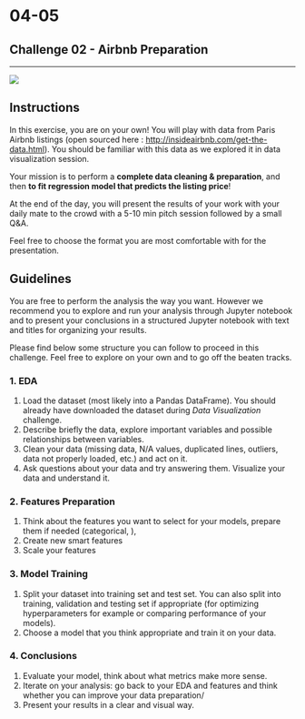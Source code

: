 # 04-05

## Challenge 02 - Airbnb Preparation

---

![](https://www.kent.ac.uk/events/images/paris-notre-dame-1920x1280.jpg)

## Instructions

In this exercise, you are on your own! You will play with data from Paris Airbnb listings (open sourced here : http://insideairbnb.com/get-the-data.html). You should be familiar with this data as we explored it in data visualization session.

Your mission is to perform a **complete data cleaning &amp; preparation**, and then **to fit regression model that predicts the listing price**!

At the end of the day, you will present the results of your work with your daily mate to the crowd with a 5-10 min pitch session followed by a small Q&A.

Feel free to choose the format you are most comfortable with for the presentation.

## Guidelines

You are free to perform the analysis the way you want. However we recommend you to explore and run your analysis through Jupyter notebook and to present your conclusions in a structured Jupyter notebook with text and titles for organizing your results.

Please find below some structure you can follow to proceed in this challenge. Feel free to explore on your own and to go off the beaten tracks.

### 1. EDA

1. Load the dataset (most likely into a Pandas DataFrame). You should already have downloaded the dataset during *Data Visualization* challenge.
2. Describe briefly the data, explore important variables and possible relationships between variables.
3. Clean your data (missing data, N/A values, duplicated lines, outliers, data not properly loaded, etc.) and act on it.
4. Ask questions about your data and try answering them. Visualize your data and understand it.

### 2. Features Preparation

1. Think about the features you want to select for your models, prepare them if needed (categorical, ),
2. Create new smart features
3. Scale your features

### 3. Model Training

1. Split your dataset into training set and test set. You can also split into training, validation and testing set if appropriate (for optimizing hyperparameters for example or comparing performance of your models).
2. Choose a model that you think appropriate and train it on your data.

### 4. Conclusions

1. Evaluate your model, think about what metrics make more sense.
2. Iterate on your analysis: go back to your EDA and features and think whether you can improve your data preparation/
3. Present your results in a clear and visual way.
